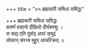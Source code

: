 +++
title = "०५ ब्रह्मचारी समिधा समिद्धः"

+++
ब्रह्मचारी समिधा समिद्धः  
कार्ष्णं वसानो दीक्षितो दीर्घश्मश्रुः ।  
स सद्य एति पूर्वाद् अपरं समुद्रं  
लोकान् संरभ्य मुहुर् आचरिक्रत् ॥